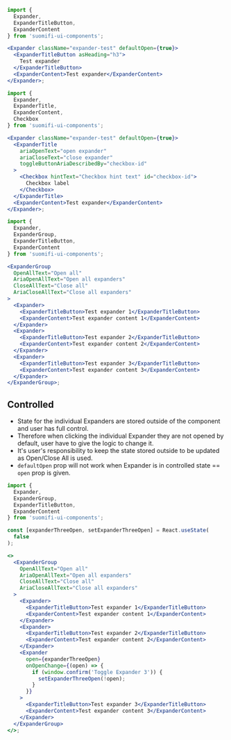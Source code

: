 ```jsx
import {
  Expander,
  ExpanderTitleButton,
  ExpanderContent
} from 'suomifi-ui-components';

<Expander className="expander-test" defaultOpen={true}>
  <ExpanderTitleButton asHeading="h3">
    Test expander
  </ExpanderTitleButton>
  <ExpanderContent>Test expander</ExpanderContent>
</Expander>;
```

```jsx
import {
  Expander,
  ExpanderTitle,
  ExpanderContent,
  Checkbox
} from 'suomifi-ui-components';

<Expander className="expander-test" defaultOpen={true}>
  <ExpanderTitle
    ariaOpenText="open expander"
    ariaCloseText="close expander"
    toggleButtonAriaDescribedBy="checkbox-id"
  >
    <Checkbox hintText="Checkbox hint text" id="checkbox-id">
      Checkbox label
    </Checkbox>
  </ExpanderTitle>
  <ExpanderContent>Test expander</ExpanderContent>
</Expander>;
```

```jsx
import {
  Expander,
  ExpanderGroup,
  ExpanderTitleButton,
  ExpanderContent
} from 'suomifi-ui-components';

<ExpanderGroup
  OpenAllText="Open all"
  AriaOpenAllText="Open all expanders"
  CloseAllText="Close all"
  AriaCloseAllText="Close all expanders"
>
  <Expander>
    <ExpanderTitleButton>Test expander 1</ExpanderTitleButton>
    <ExpanderContent>Test expander content 1</ExpanderContent>
  </Expander>
  <Expander>
    <ExpanderTitleButton>Test expander 2</ExpanderTitleButton>
    <ExpanderContent>Test expander content 2</ExpanderContent>
  </Expander>
  <Expander>
    <ExpanderTitleButton>Test expander 3</ExpanderTitleButton>
    <ExpanderContent>Test expander content 3</ExpanderContent>
  </Expander>
</ExpanderGroup>;
```

## Controlled

- State for the individual Expanders are stored outside of the component and user has full control.
- Therefore when clicking the individual Expander they are not opened by default, user have to give the logic to change it.
- It's user's responsibility to keep the state stored outside to be updated as Open/Close All is used.
- `defaultOpen` prop will not work when Expander is in controlled state == `open` prop is given.

```jsx
import {
  Expander,
  ExpanderGroup,
  ExpanderTitleButton,
  ExpanderContent
} from 'suomifi-ui-components';

const [expanderThreeOpen, setExpanderThreeOpen] = React.useState(
  false
);

<>
  <ExpanderGroup
    OpenAllText="Open all"
    AriaOpenAllText="Open all expanders"
    CloseAllText="Close all"
    AriaCloseAllText="Close all expanders"
  >
    <Expander>
      <ExpanderTitleButton>Test expander 1</ExpanderTitleButton>
      <ExpanderContent>Test expander content 1</ExpanderContent>
    </Expander>
    <Expander>
      <ExpanderTitleButton>Test expander 2</ExpanderTitleButton>
      <ExpanderContent>Test expander content 2</ExpanderContent>
    </Expander>
    <Expander
      open={expanderThreeOpen}
      onOpenChange={(open) => {
        if (window.confirm('Toggle Expander 3')) {
          setExpanderThreeOpen(!open);
        }
      }}
    >
      <ExpanderTitleButton>Test expander 3</ExpanderTitleButton>
      <ExpanderContent>Test expander content 3</ExpanderContent>
    </Expander>
  </ExpanderGroup>
</>;
```
